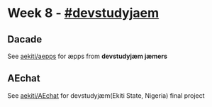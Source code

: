 # Week 8 - [#devstudyjaem](https://twitter.com/search?q=%23devstudyjaem)

## Dacade
See [aekiti/aepps](https://github.com/aekiti/aepps) for æpps from **devstudyjæm jæmers**

## AEchat
See [aekiti/AEchat](https://github.com/aekiti/AEchat) for devstudyjæm(Ekiti State, Nigeria) final project
